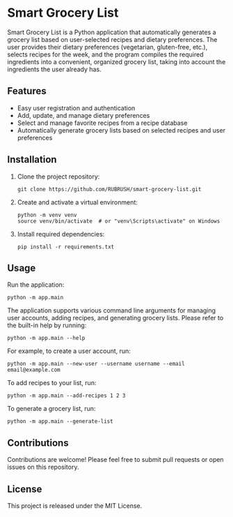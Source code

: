 # Smart Grocery List

Smart Grocery List is a Python application that automatically generates a grocery list based on user-selected recipes and dietary preferences. The user provides their dietary preferences (vegetarian, gluten-free, etc.), selects recipes for the week, and the program compiles the required ingredients into a convenient, organized grocery list, taking into account the ingredients the user already has.

## Features

- Easy user registration and authentication
- Add, update, and manage dietary preferences
- Select and manage favorite recipes from a recipe database
- Automatically generate grocery lists based on selected recipes and user preferences

## Installation

1. Clone the project repository:

   ```
   git clone https://github.com/RUBRUSH/smart-grocery-list.git
   ```

2. Create and activate a virtual environment:

   ```
   python -m venv venv
   source venv/bin/activate  # or "venv\Scripts\activate" on Windows
   ```

3. Install required dependencies:

   ```
   pip install -r requirements.txt
   ```

## Usage

Run the application:

```
python -m app.main
```

The application supports various command line arguments for managing user accounts, adding recipes, and generating grocery lists. Please refer to the built-in help by running:

```
python -m app.main --help
```

For example, to create a user account, run:

```
python -m app.main --new-user --username username --email email@example.com
```

To add recipes to your list, run:

```
python -m app.main --add-recipes 1 2 3
```

To generate a grocery list, run:

```
python -m app.main --generate-list
```

## Contributions

Contributions are welcome! Please feel free to submit pull requests or open issues on this repository.

## License

This project is released under the MIT License.
